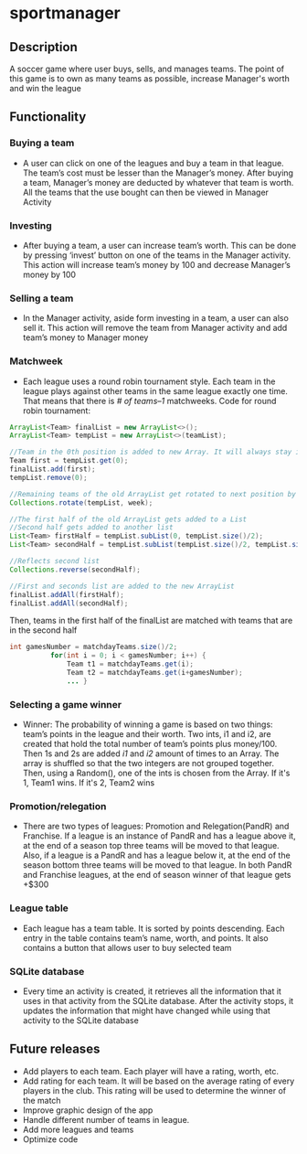 # sportmanager

## Description
A soccer game where user buys, sells, and manages teams. The point of this game is to own as many teams as possible, increase Manager's worth and win the league

## Functionality

### Buying a team 
   - A user can click on one of the leagues and buy a team in that league. The team’s cost must be lesser than the Manager’s money. After buying a team, Manager’s money are deducted by whatever that team is worth. All the teams that the use bought can then be viewed in Manager Activity

### Investing 
   - After buying a team, a user can increase team’s worth. This can be done by pressing ‘invest’ button on one of the teams in the Manager activity. This action will increase team’s money by 100 and decrease Manager’s money by 100

### Selling a team
   - In the Manager activity, aside form investing in a team, a user can also sell it. This action will remove the team from Manager activity and add team’s money to Manager money

### Matchweek
  - Each league uses a round robin tournament style. Each team in the league plays against other teams in the same league exactly one time. That means that there is *# of teams–1* matchweeks. Code for round robin tournament: 
  ```java
  ArrayList<Team> finalList = new ArrayList<>();
  ArrayList<Team> tempList = new ArrayList<>(teamList);

  //Team in the 0th position is added to new Array. It will always stay in the 0th position
  Team first = tempList.get(0);
  finalList.add(first);
  tempList.remove(0);

  //Remaining teams of the old ArrayList get rotated to next position by 'week' amount of times
  Collections.rotate(tempList, week);

  //The first half of the old ArrayList gets added to a List
  //Second half gets added to another list
  List<Team> firstHalf = tempList.subList(0, tempList.size()/2);
  List<Team> secondHalf = tempList.subList(tempList.size()/2, tempList.size());

  //Reflects second list
  Collections.reverse(secondHalf);

  //First and seconds list are added to the new ArrayList
  finalList.addAll(firstHalf);
  finalList.addAll(secondHalf);
  ```
  
  
  Then, teams in the first half of the finalList are matched with teams that are in the second half
  
  
  ```java
  int gamesNumber = matchdayTeams.size()/2;
            for(int i = 0; i < gamesNumber; i++) {
                Team t1 = matchdayTeams.get(i);
                Team t2 = matchdayTeams.get(i+gamesNumber);
                ... }
  ```
  
 ### Selecting a game winner
   - Winner: The probability of winning a game is based on two things: team’s points in the league and their worth. Two ints, i1 and i2, are created that hold the total number of team’s points plus money/100. Then 1s and 2s are added *i1* and *i2* amount of times to an Array. The array is shuffled so that the two integers are not grouped together. Then, using a Random(), one of the ints is chosen from the Array. If it's 1, Team1 wins. If it's 2, Team2 wins
   
### Promotion/relegation
   - There are two types of leagues: Promotion and Relegation(PandR) and Franchise. If a league is an instance of PandR and has a league above it, at the end of a season top three teams will be moved to that league. Also, if a league is a PandR and has a league below it, at the end of the season bottom three teams will be moved to that league. In both PandR and Franchise leagues, at the end of season winner of that league gets +$300 
   
### League table
   - Each league has a team table. It is sorted by points descending. Each entry in the table contains team’s name, worth, and points. It also contains a button that allows user to buy selected team
   
### SQLite database
   - Every time an activity is created, it retrieves all the information that it uses in that activity from the SQLite database. After the activity stops, it updates the information that might have changed while using that activity to the SQLite database
   
## Future releases
   - Add players to each team. Each player will have a rating, worth, etc.
   - Add rating for each team. It will be based on the average rating of every players in the club. This rating will be used to determine the winner of the match
   - Improve graphic design of the app
   - Handle different number of teams in league.
   - Add more leagues and teams
   - Optimize code
